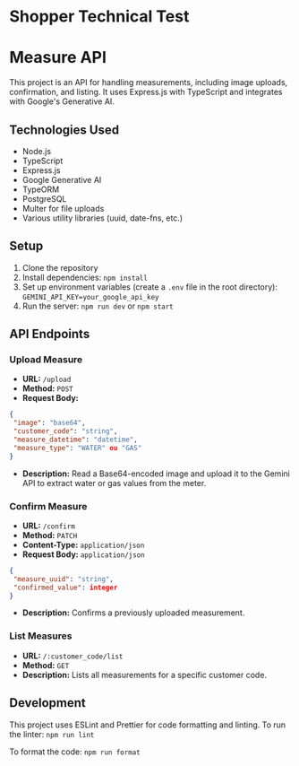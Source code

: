 # Shopper Technical Test

# Measure API
This project is an API for handling measurements, including image uploads, confirmation, and listing. It uses Express.js with TypeScript and integrates with Google's Generative AI.

## Technologies Used

- Node.js
- TypeScript
- Express.js
- Google Generative AI
- TypeORM
- PostgreSQL
- Multer for file uploads
- Various utility libraries (uuid, date-fns, etc.)

## Setup

1. Clone the repository
2. Install dependencies: `npm install`
3. Set up environment variables (create a `.env` file in the root directory): `GEMINI_API_KEY=your_google_api_key`
4. Run the server: `npm run dev` or `npm start`

## API Endpoints

### Upload Measure

- **URL:** `/upload`
- **Method:** `POST`
- **Request Body:** 
```json
{
 "image": "base64",
 "customer_code": "string",
 "measure_datetime": "datetime",
 "measure_type": "WATER" ou "GAS"
}
```
- **Description:** Read a Base64-encoded image and upload it to the Gemini API to extract water or gas values from the meter.

### Confirm Measure

- **URL:** `/confirm`
- **Method:** `PATCH`
- **Content-Type:** `application/json`
- **Request Body:** `application/json`
```json
{
 "measure_uuid": "string",
 "confirmed_value": integer
}
```
- **Description:** Confirms a previously uploaded measurement.

### List Measures

- **URL:** `/:customer_code/list`
- **Method:** `GET`
- **Description:** Lists all measurements for a specific customer code.

## Development

This project uses ESLint and Prettier for code formatting and linting. To run the linter: `npm run lint`

To format the code: `npm run format`

